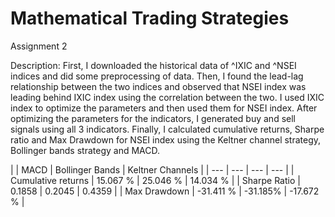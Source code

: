 # Mathematical Trading Strategies

Assignment 2

Description: First, I downloaded the historical data of ^IXIC and ^NSEI indices and did some preprocessing of data. Then, I found the lead-lag relationship between the two indices and observed that NSEI index was leading behind IXIC index using the correlation between the two.
 I used IXIC index to optimize the parameters and then used them for NSEI index. After optimizing the parameters for the indicators, I generated buy and sell signals using all 3 indicators. Finally, I calculated cumulative returns, Sharpe ratio and Max Drawdown for NSEI index using the Keltner channel strategy, Bollinger bands strategy and MACD.

|
 | MACD | Bollinger Bands | Keltner Channels |
| --- | --- | --- | --- |
| Cumulative returns | 15.067 % | 25.046 % | 14.034 % |
| Sharpe Ratio | 0.1858 | 0.2045 | 0.4359 |
| Max Drawdown | -31.411 % | -31.185% | -17.672 % |